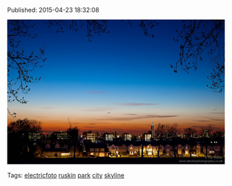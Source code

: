 


Published: 2015-04-23 18:32:08

![](117185395207-0.jpg)

Tags: [electricfoto](tag-electricfoto.md) [ruskin](tag-ruskin.md) [park](tag-park.md) [city](tag-city.md) [skyline](tag-skyline.md)
